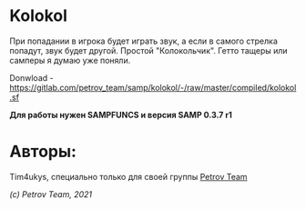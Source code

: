 # Kolokol

При попадании в игрока будет играть звук, а если в самого стрелка попадут, звук будет другой. Простой "Колокольчик". Гетто тащеры или самперы я думаю уже поняли.

Donwload - https://gitlab.com/petrov_team/samp/kolokol/-/raw/master/compiled/kolokol.sf

**Для работы нужен SAMPFUNCS и версия SAMP 0.3.7 r1**

# Авторы:
Tim4ukys, специально только для своей группы [Petrov Team](https://vk.com/petrov_team)

_(c) Petrov Team, 2021_
